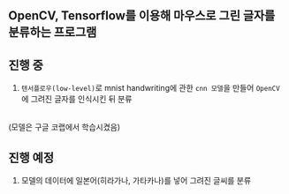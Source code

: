 ## OpenCV, Tensorflow를 이용해 마우스로 그린 글자를 분류하는 프로그램

## 진행 중
1. `텐서플로우(low-level)`로 mnist handwriting에 관한 `cnn 모델`을 만들어 `OpenCV`에 그려진 글자를 인식시킨 뒤 분류
<br>
(모델은 구글 코랩에서 학습시켰음)

## 진행 예정

1. 모델의 데이터에 일본어(히라가나, 가타카나)를 넣어 그려진 글씨를 분류
